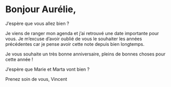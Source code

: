 # Bonjour Aurélie,

J’espère que vous allez bien ?

Je viens de ranger mon agenda et j’ai retrouvé une date importante pour vous. Je m’excuse d’avoir oublié de vous le souhaiter les années précédentes car je pense avoir cette note depuis bien longtemps.

Je vous souhaite un très bonne anniversaire, pleins de bonnes choses pour cette année !

J’espère que Marie et Marta vont bien ?

Prenez soin de vous,
Vincent

